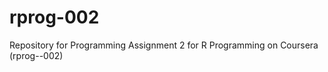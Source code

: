 rprog-002
=========

Repository for Programming Assignment 2 for R Programming on Coursera (rprog--002)
